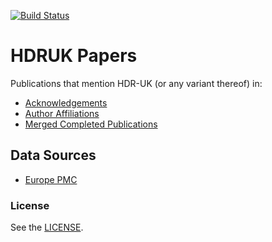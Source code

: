 [![Build Status](https://travis-ci.org/HDRUK/papers.svg?branch=master)](https://travis-ci.org/HDRUK/papers.svg?branch=master)
# HDRUK Papers
Publications that mention HDR-UK (or any variant thereof) in:
- [Acknowledgements](/acknowledgments)
- [Author Affiliations](/affiliations)
- [Merged Completed Publications](/)

## Data Sources
- [Europe PMC](https://europepmc.org/)

### License
See the [LICENSE](LICENSE).
